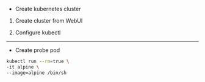 
- Create kubernetes cluster 

1. Create cluster from WebUI

2. Configure kubectl 

---

- Create probe pod

``` bash
kubectl run --rm=true \
-it alpine \
--image=alpine /bin/sh
```
